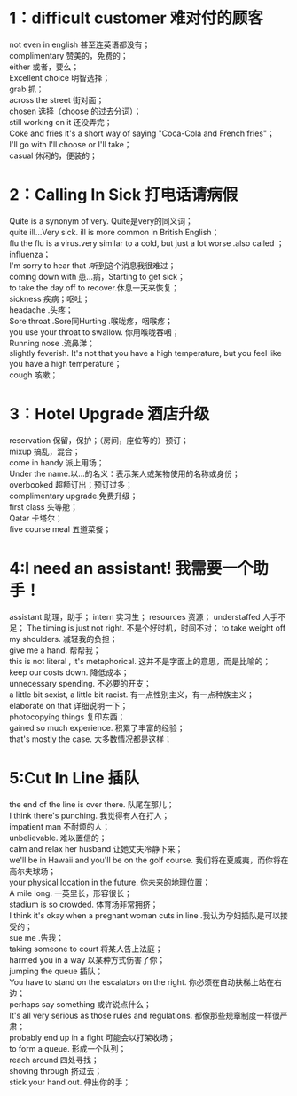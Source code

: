 # 1：difficult customer 难对付的顾客
not even in english 甚至连英语都没有；  
complimentary 赞美的，免费的；  
either 或者，要么；  
Excellent choice 明智选择；  
grab 抓；  
across the street 街对面；  
chosen 选择（choose 的过去分词）；  
still working on it 还没弄完；  
Coke and fries it's a short way of saying  "Coca-Cola and French fries"；  
I'll go with  I'll choose or I'll take；  
casual 休闲的，便装的；  

# 2：Calling In Sick 打电话请病假
Quite is a synonym of very. Quite是very的同义词；  
quite ill...Very sick. ill is  more common in British English；  
flu the flu is a virus.very similar to a cold, but just a lot worse .also called ；  influenza；  
I'm sorry to hear that .听到这个消息我很难过；  
coming down with 患...病，Starting to get sick；  
to take the day off to recover.休息一天来恢复；  
sickness 疾病；呕吐；  
headache .头疼；  
Sore throat .Sore同Hurting .喉咙疼，咽喉疼；  
you use your throat to swallow. 你用喉咙吞咽；  
Running nose .流鼻涕；  
slightly feverish. It's not that you have a high temperature, but you feel like you have a high temperature；  
cough 咳嗽；

# 3：Hotel Upgrade 酒店升级
reservation 保留，保护；（房间，座位等的）预订；  
mixup 搞乱，混合；  
come in handy 派上用场；  
Under the name.以…的名义：表示某人或某物使用的名称或身份；  
overbooked  超额订出；预订过多；  
complimentary upgrade.免费升级；  
first class 头等舱；  
Qatar 卡塔尔；  
five course meal  五道菜餐；

# 4:I need an assistant! 我需要一个助手！
assistant 助理，助手；
intern 实习生；
resources 资源；
understaffed    人手不足；
The timing is just not right. 不是个好时机，时间不对；
to take weight off my shoulders. 减轻我的负担；  
give me a hand. 帮帮我；  
this is not literal , it's metaphorical. 这并不是字面上的意思，而是比喻的；  
keep our costs down. 降低成本；  
unnecessary spending. 不必要的开支；  
a little bit sexist, a little bit racist. 有一点性别主义，有一点种族主义；  
elaborate on that 详细说明一下；  
photocopying things 复印东西；  
gained so much experience. 积累了丰富的经验；  
that's mostly the case. 大多数情况都是这样；  

# 5:Cut In Line 插队
the end of the line is over there. 队尾在那儿；  
I think there's punching. 我觉得有人在打人；  
impatient man 不耐烦的人；  
unbelievable. 难以置信的；  
calm and relax her husband 让她丈夫冷静下来；  
we'll be in Hawaii and you'll be on the golf course. 我们将在夏威夷，而你将在高尔夫球场；  
your physical location in the future. 你未来的地理位置；  
A mile long. 一英里长，形容很长；  
stadium is so crowded. 体育场非常拥挤；  
I think it's okay when a pregnant woman cuts in line .我认为孕妇插队是可以接受的；  
sue me .告我；  
taking someone to court 将某人告上法庭；  
harmed you in a way 以某种方式伤害了你；  
jumping the queue 插队；  
You have to stand on the escalators on the right. 你必须在自动扶梯上站在右边；  
perhaps say something 或许说点什么；  
It's all very serious as those rules and regulations. 都像那些规章制度一样很严肃；  
probably end up in a fight 可能会以打架收场；  
to form a queue. 形成一个队列；  
reach around 四处寻找；  
shoving through 挤过去；  
 stick your hand out. 伸出你的手；
